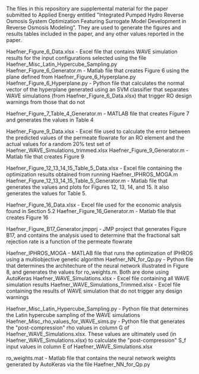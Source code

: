 
The files in this repository are supplemental material for the paper submitted to Applied Energy entitled "Integrated Pumped Hydro Reverse Osmosis System Optimization Featuring Surrogate Model Development in Reverse Osmosis Modeling". They are used to generate the figures and results tables included in the paper, and any other values reported in the paper.


Haefner_Figure_6_Data.xlsx - Excel file that contains WAVE simulation results for the input configurations selected using the file Haefner_Misc_Latin_Hypercube_Sampling.py
Haefner_Figure_6_Generator.m - Matlab file that creates Figure 6 using the plane defined from Haefner_Figure_6_Hyperplane.py
Haefner_Figure_6_Hyperplane.py - Python file that calculates the normal vector of the hyperplane generated using an SVM classifier that separates WAVE simulations (from Haefner_Figure_6_Data.xlsx) that trigger RO design warnings from those that do not

Haefner_Figure_7_Table_4_Generator.m - MATLAB file that creates Figure 7 and generates the values in Table 4

Haefner_Figure_9_Data.xlsx - Excel file used to calculate the error between the predicted values of the permeate flowrate for an RO element and the actual values for a random 20% test set of Haefner_WAVE_Simulations_trimmed.xlsx
Haefner_Figure_9_Generator.m - Matlab file that creates Figure 9

Haefner_Figure_12_13_14_15_Table_5_Data.xlsx - Excel file containing the optimization results obtained from running Haefner_IPHROS_MOGA.m
Haefner_Figure_12_13_14_15_Table_5_Generator.m - Matlab file that generates the values and plots for Figures 12, 13, 14, and 15. It also generates the values for Table 5.

Haefner_Figure_16_Data.xlsx - Excel file used for the economic analysis found in Section 5.2
Haefner_Figure_16_Generator.m - Matlab file that creates Figure 16

Haefner_Figure_B17_Generator.jmpprj - JMP project that generates Figure B17, and contains the analysis used to determine that the fractional salt rejection rate is a function of the permeate flowrate

Haefner_IPHROS_MOGA - MATLAB file that runs the optimization of IPHROS using a multiobjective genetic algorithm
Haefner_NN_for_Qp.py - Python file that determines the architechure of the neural network illustrated in Figure 8, and generates the values for ro_weights.m. Both are done using AutoKeras
Haefner_WAVE_Simulations.xlsx - Excel file containing all WAVE simulation results
Haefner_WAVE_Simulations_Trimmed.xlsx - Excel file containing the results of WAVE simulation that do not trigger any design warnings

Haefner_Misc_Latin_Hypercube_Sampling.py - Python file that determines the Latin hypercube sampling of the WAVE simulations
Haefner_Misc_rho_values_for_WAVE_sims.py - Python file that generates the "post-compression" rho values in column G of Haefner_WAVE_Simulations.xlsx. These values are ultimately used (in Haefner_WAVE_Simulations.xlsx) to calculate the "post-compression" S_f input values in column E of Haefner_WAVE_Simulations.xlsx

ro_weights.mat - Matlab file that contains the neural network weights generated by AutoKeras via the file Haefner_NN_for_Qp.py
